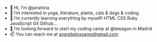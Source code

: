 - 👋 Hi, I’m @janahina
- 👀 I’m interested in yoga, literature, plants, cats & dogs & coding.
- 🌱 I’m currently learning everything by myself! HTML CSS Ruby JavaScript Git Github...
- 💞️ I’m looking forward to start my coding camp at @lewagon in Madrid
- 📫 You can reach me at anarebelosoares@gmail.com

<!---
janahina/janahina is a ✨ special ✨ repository because its `README.md` (this file) appears on your GitHub profile.
You can click the Preview link to take a look at your changes.
--->
